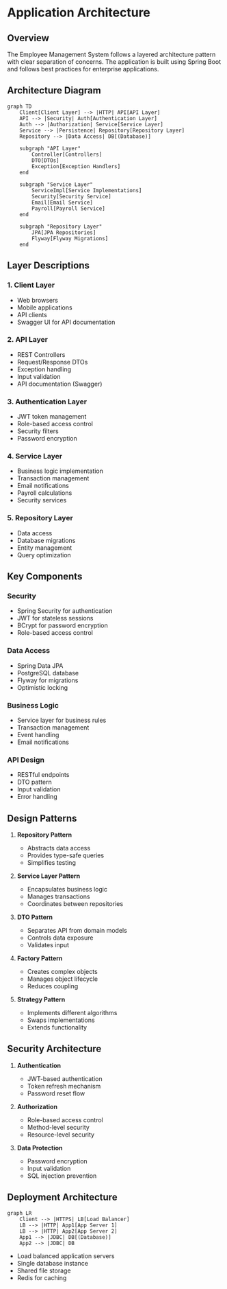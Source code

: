 # Application Architecture

## Overview

The Employee Management System follows a layered architecture pattern with clear separation of concerns. The application is built using Spring Boot and follows best practices for enterprise applications.

## Architecture Diagram

```mermaid
graph TD
    Client[Client Layer] --> |HTTP| API[API Layer]
    API --> |Security| Auth[Authentication Layer]
    Auth --> |Authorization| Service[Service Layer]
    Service --> |Persistence| Repository[Repository Layer]
    Repository --> |Data Access| DB[(Database)]
    
    subgraph "API Layer"
        Controller[Controllers]
        DTO[DTOs]
        Exception[Exception Handlers]
    end
    
    subgraph "Service Layer"
        ServiceImpl[Service Implementations]
        Security[Security Service]
        Email[Email Service]
        Payroll[Payroll Service]
    end
    
    subgraph "Repository Layer"
        JPA[JPA Repositories]
        Flyway[Flyway Migrations]
    end
```

## Layer Descriptions

### 1. Client Layer
- Web browsers
- Mobile applications
- API clients
- Swagger UI for API documentation

### 2. API Layer
- REST Controllers
- Request/Response DTOs
- Exception handling
- Input validation
- API documentation (Swagger)

### 3. Authentication Layer
- JWT token management
- Role-based access control
- Security filters
- Password encryption

### 4. Service Layer
- Business logic implementation
- Transaction management
- Email notifications
- Payroll calculations
- Security services

### 5. Repository Layer
- Data access
- Database migrations
- Entity management
- Query optimization

## Key Components

### Security
- Spring Security for authentication
- JWT for stateless sessions
- BCrypt for password encryption
- Role-based access control

### Data Access
- Spring Data JPA
- PostgreSQL database
- Flyway for migrations
- Optimistic locking

### Business Logic
- Service layer for business rules
- Transaction management
- Event handling
- Email notifications

### API Design
- RESTful endpoints
- DTO pattern
- Input validation
- Error handling

## Design Patterns

1. **Repository Pattern**
   - Abstracts data access
   - Provides type-safe queries
   - Simplifies testing

2. **Service Layer Pattern**
   - Encapsulates business logic
   - Manages transactions
   - Coordinates between repositories

3. **DTO Pattern**
   - Separates API from domain models
   - Controls data exposure
   - Validates input

4. **Factory Pattern**
   - Creates complex objects
   - Manages object lifecycle
   - Reduces coupling

5. **Strategy Pattern**
   - Implements different algorithms
   - Swaps implementations
   - Extends functionality

## Security Architecture

1. **Authentication**
   - JWT-based authentication
   - Token refresh mechanism
   - Password reset flow

2. **Authorization**
   - Role-based access control
   - Method-level security
   - Resource-level security

3. **Data Protection**
   - Password encryption
   - Input validation
   - SQL injection prevention

## Deployment Architecture

```mermaid
graph LR
    Client --> |HTTPS| LB[Load Balancer]
    LB --> |HTTP| App1[App Server 1]
    LB --> |HTTP| App2[App Server 2]
    App1 --> |JDBC| DB[(Database)]
    App2 --> |JDBC| DB
```

- Load balanced application servers
- Single database instance
- Shared file storage
- Redis for caching 